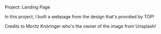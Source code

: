 Project: Landing Page

In this project, I built a webpage from the design that's provided by TOP!

Credits to Moritz Knöringer who's the owner of the image from Unsplash!